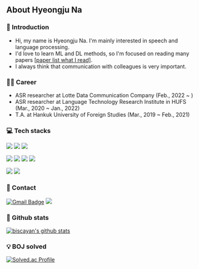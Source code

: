 ##  About Hyeongju Na
### 👋 Introduction
- Hi, my name is Hyeongju Na. I'm mainly interested in speech and language processing.  
- I'd love to learn ML and DL methods, so I'm focused on reading many papers [[paper list what I read]](https://github.com/biscayan/TIL/blob/master/Research/paper.md).
- I always think that communication with colleagues is very important.

### 👨‍💻 Career
- ASR researcher at Lotte Data Communication Company (Feb., 2022 ~ )
- ASR researcher at Language Technology Research Institute in HUFS (Mar., 2020 ~ Jan., 2022)
- T.A. at Hankuk University of Foreign Studies (Mar., 2019 ~ Feb., 2021)

### 💻 Tech stacks
<img src="https://img.shields.io/badge/Python-3776AB?style=flat-square&logo=Python&logoColor=white"/></a>
<img src="https://img.shields.io/badge/C++-00599C?style=flat-square&logo=c%2B%2B&logoColor=white"/></a>
<img src="https://img.shields.io/badge/PyTorch-EE4C2C?style=flat-square&logo=PyTorch&logoColor=white"/></a>
<!-- <img src="https://img.shields.io/badge/TensorFlow-FF6F00?style=flat-square&logo=TensorFlow&logoColor=white"/></a> -->

<img src="https://img.shields.io/badge/Linux-FCC624?style=flat-square&logo=Linux&logoColor=white"/></a>
<img src="https://img.shields.io/badge/Ubuntu-E95420?style=flat-square&logo=Ubuntu&logoColor=white"/></a>
<img src="https://img.shields.io/badge/Git-F05032?style=flat-square&logo=Git&logoColor=white"/></a>
<img src="https://img.shields.io/badge/Github-181717?style=flat-square&logo=Github&logoColor=white"/></a>

<!-- <img src="https://img.shields.io/badge/MySQL-4479A1?style=flat-square&logo=MySQL&logoColor=white"/></a> -->
<img src="https://img.shields.io/badge/Docker-2496ED?style=flat-square&logo=Docker&logoColor=white"/></a>
<img src="https://img.shields.io/badge/Weights&Biases-FFBE00?style=flat-square&logo=Weights&Biases&logoColor=white"/></a>

### 📩 Contact
[![Gmail Badge](https://img.shields.io/badge/Gmail-d14836?style=flat-square&logo=Gmail&logoColor=white&link=mailto:skgudwn34@gmail.com)](mailto:skgudwn34@gmail.com) 
<a href="https://www.linkedin.com/in/hyeongju-na-208283236/"><img src="https://img.shields.io/badge/LinkedIn-0A66C2?style=flat-square&logo=LinkedIn&logoColor=white&link=https://www.linkedin.com/in/hyeongju-na-208283236/"/></a>

### 🏅 Github stats
[![biscayan's github stats](https://github-readme-stats.vercel.app/api?username=biscayan&include_all_commits=true&show_icons=true&theme=react)](https://github.com/biscayan/github-readme-stats)

### 💡 BOJ solved
[![Solved.ac Profile](http://mazassumnida.wtf/api/v2/generate_badge?boj=skgudwn34)](https://solved.ac/skgudwn34/)